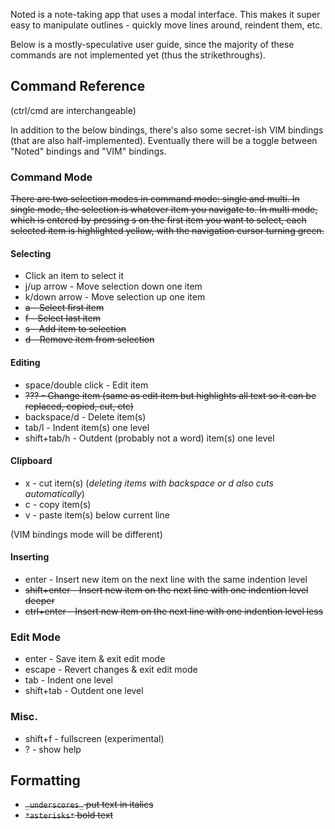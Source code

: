 Noted is a note-taking app that uses a modal interface. This makes it super easy to manipulate outlines - quickly move lines around, reindent them, etc.

Below is a mostly-speculative user guide, since the majority of these commands are not implemented yet (thus the strikethroughs).

## Command Reference

(ctrl/cmd are interchangeable)

In addition to the below bindings, there's also some secret-ish VIM bindings (that are also half-implemented). Eventually there will be a toggle between "Noted" bindings and "VIM" bindings.

### Command Mode

<del>There are two selection modes in command mode: single and multi. In single mode, the selection is whatever item you navigate to. In multi mode, which is entered by pressing s on the first item you want to select, each selected item is highlighted yellow, with the navigation cursor turning green.</del>

#### Selecting

* Click an item to select it
* j/up arrow - Move selection down one item
* k/down arrow - Move selection up one item
* <del>a - Select first item</del>
* <del>f - Select last item</del>
* <del>s - Add item to selection</del>
* <del>d - Remove item from selection</del>

#### Editing

* space/double click - Edit item
* <del>??? - Change item (same as edit item but highlights all text so it can be replaced, copied, cut, etc)</del>
* backspace/d - Delete item(s)
* tab/l - Indent item(s) one level
* shift+tab/h - Outdent (probably not a word) item(s) one level

#### Clipboard

* x - cut item(s) (*deleting items with backspace or d also cuts automatically*)
* c - copy item(s)
* v - paste item(s) below current line

(VIM bindings mode will be different)

#### Inserting

* enter - Insert new item on the next line with the same indention level
* <del> shift+enter - Insert new item on the next line with one indention level deeper</del>
* <del>ctrl+enter - Insert new item on the next line with one indention level less </del>

### Edit Mode

* enter - Save item & exit edit mode
* escape - Revert changes & exit edit mode
* tab - Indent one level
* shift+tab - Outdent one level

### Misc.

* shift+f - fullscreen (experimental)
* ? - show help

## Formatting

* <del>`_underscores_` put text in italics</del>
* <del>`*asterisks*` bold text</del>
